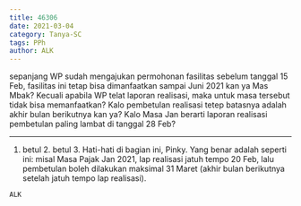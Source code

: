 ```yaml
---
title: 46306
date: 2021-03-04
category: Tanya-SC
tags: PPh
author: ALK
---
```


sepanjang WP sudah mengajukan permohonan fasilitas sebelum tanggal 15 Feb, fasilitas ini tetap bisa dimanfaatkan sampai Juni 2021 kan ya Mas Mbak? Kecuali apabila WP telat laporan realisasi, maka untuk masa tersebut tidak bisa memanfaatkan? Kalo pembetulan realisasi tetep batasnya adalah akhir bulan berikutnya kan ya? Kalo Masa Jan berarti laporan realisasi pembetulan paling lambat di tanggal 28 Feb?

---

1. betul 2. betul 3. Hati-hati di bagian ini, Pinky. Yang benar adalah seperti ini: misal Masa Pajak Jan 2021, lap realisasi jatuh tempo 20 Feb, lalu pembetulan boleh dilakukan maksimal 31 Maret (akhir bulan berikutnya setelah jatuh tempo lap realisasi).

`ALK`
